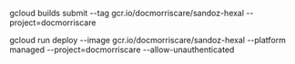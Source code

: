 gcloud builds submit --tag gcr.io/docmorriscare/sandoz-hexal  --project=docmorriscare

gcloud run deploy --image gcr.io/docmorriscare/sandoz-hexal --platform managed  --project=docmorriscare --allow-unauthenticated